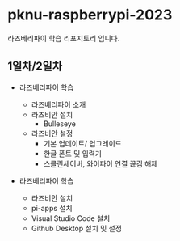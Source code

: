 # pknu-raspberrypi-2023
라즈베리파이 학습 리포지토리 입니다.

## 1일차/2일차
- 라즈베리파이 학습
    - 라즈베리파이 소개
    - 라즈비안 설치
        - Bulleseye
    - 라즈비안 설정
        - 기본 업데이트/ 업그레이드
        - 한글 폰트 및 입력기
        - 스클린세이버, 와이파이 연결 끊김 해제

- 라즈베리파이 학습
    - 라즈비안 설치
    - pi-apps 설치
    - Visual Studio Code 설치
    - Github Desktop 설치 및 설정

